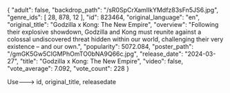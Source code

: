{
"adult": false,
"backdrop_path": "/sR0SpCrXamlIkYMdfz83sFn5JS6.jpg",
"genre_ids": [
28,
878,
12
],
"id": 823464,
"original_language": "en",
"original_title": "Godzilla x Kong: The New Empire",
"overview": "Following their explosive showdown, Godzilla and Kong must reunite against a colossal undiscovered threat hidden within our world, challenging their very existence – and our own.",
"popularity": 5072.084,
"poster_path": "/gmGK5Gw5CIGMPhOmTO0bNA9Q66c.jpg",
"release_date": "2024-03-27",
"title": "Godzilla x Kong: The New Empire",
"video": false,
"vote_average": 7.092,
"vote_count": 228
}

Use--->
id, original_title, releasedate
